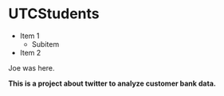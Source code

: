 # UTCStudents

- Item 1
  - Subitem
- Item 2

Joe was here.

<b>This is a project about twitter to analyze customer bank data.</b>
